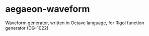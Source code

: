 # aegaeon-waveform
Waveform generator, written in Octave language, for Rigol function generator (DG-1022)
